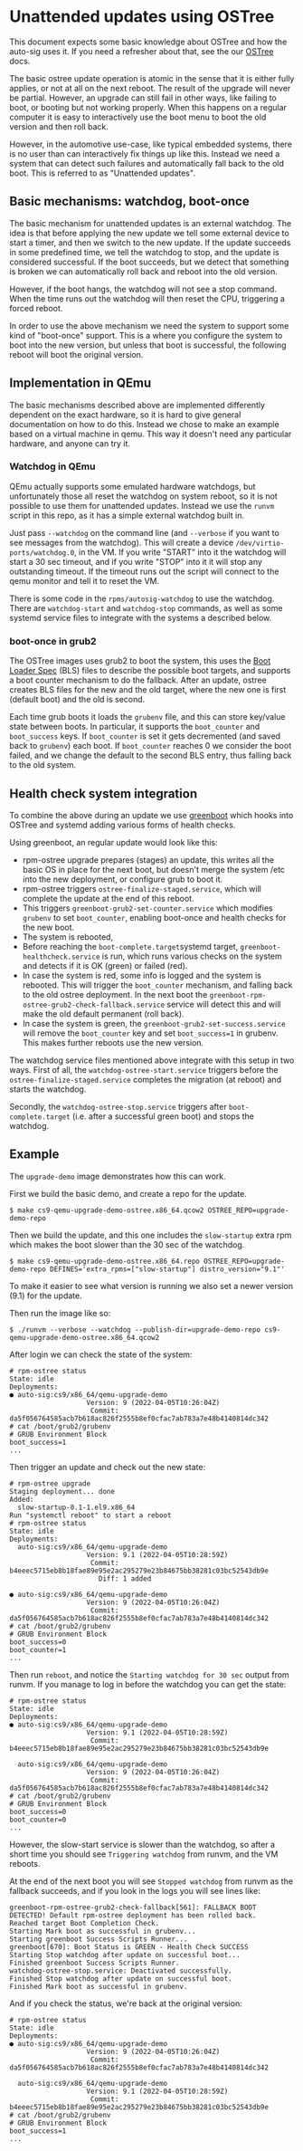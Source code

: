 # Unattended updates using OSTree

This document expects some basic knowledge about OSTree and how the
auto-sig uses it. If you need a refresher about that, see the our [OSTree](updating_ostree.md)
docs.

The basic ostree update operation is atomic in the sense that it is
either fully applies, or not at all on the next reboot. The result of
the upgrade will never be partial. However, an upgrade can still fail
in other ways, like failing to boot, or booting but not working
properly. When this happens on a regular computer it is easy to
interactively use the boot menu to boot the old version and then roll
back.

However, in the automotive use-case, like typical embedded systems,
there is no user than can interactively fix things up like
this. Instead we need a system that can detect such failures and
automatically fall back to the old boot. This is referred to as
"Unattended updates".

## Basic mechanisms: watchdog, boot-once

The basic mechanism for unattended updates is an external
watchdog. The idea is that before applying the new update we tell some
external device to start a timer, and then we switch to the new
update.  If the update succeeds in some predefined time, we tell the
watchdog to stop, and the update is considered successful. If the boot
succeeds, but we detect that something is broken we can automatically
roll back and reboot into the old version.

However, if the boot hangs, the watchdog will not see a stop
command. When the time runs out the watchdog will then reset the CPU,
triggering a forced reboot.

In order to use the above mechanism we need the system to support some
kind of "boot-once" support. This is a where you configure the system
to boot into the new version, but unless that boot is successful, the
following reboot will boot the original version.

## Implementation in QEmu

The basic mechanisms described above are implemented differently
dependent on the exact hardware, so it is hard to give general
documentation on how to do this. Instead we chose to make an example
based on a virtual machine in qemu. This way it doesn't need any
particular hardware, and anyone can try it.

### Watchdog in QEmu

QEmu actually supports some emulated hardware watchdogs, but
unfortunately those all reset the watchdog on system reboot, so it is
not possible to use them for unattended updates. Instead we use the
`runvm` script in this repo, as it has a simple external watchdog
built in.

Just pass `--watchdog` on the command line (and `--verbose` if you
want to see messages from the watchdog). This will create a device
`/dev/virtio-ports/watchdog.0`, in the VM. If you write "START" into
it the watchdog will start a 30 sec timeout, and if you write "STOP"
into it it will stop any outstanding timeout. If the timeout runs
out the script will connect to the qemu monitor and tell it to reset
the VM.

There is some code in the `rpms/autosig-watchdog` to use the watchdog.
There are `watchdog-start` and `watchdog-stop` commands, as well as
some systemd service files to integrate with the systems a described
below.

### boot-once in grub2

The OSTree images uses grub2 to boot the system, this uses the [Boot
Loader Spec](https://systemd.io/BOOT_LOADER_SPECIFICATION/) (BLS)
files to describe the possible boot targets, and supports a boot
counter mechanism to do the fallback. After an update, ostree creates
BLS files for the new and the old target, where the new one is first
(default boot) and the old is second.

Each time grub boots it loads the `grubenv` file, and this can store
key/value state between boots. In particular, it supports the
`boot_counter` and `boot_success` keys. If `boot_counter` is set it
gets decremented (and saved back to `grubenv`) each boot. If
`boot_counter` reaches 0 we consider the boot failed, and we change the
default to the second BLS entry, thus falling back to the old system.

## Health check system integration

To combine the above during an update we use
[greenboot](https://github.com/fedora-iot/greenboot) which hooks into
OSTree and systemd adding various forms of health checks.

Using greenboot, an regular update would look like this:

 * rpm-ostree upgrade prepares (stages) an update, this writes
   all the basic OS in place for the next boot, but doesn't
   merge the system /etc into the new deployment, or configure
   grub to boot it.
 * rpm-ostree triggers `ostree-finalize-staged.service`, which
   will complete the update at the end of this reboot.
 * This triggers `greenboot-grub2-set-counter.service` which
   modifies `grubenv` to set `boot_counter`, enabling boot-once
   and health checks for the new boot.
 * The system is rebooted,
 * Before reaching the `boot-complete.target`systemd target,
   `greenboot-healthcheck.service` is run, which runs various
   checks on the system and detects if it is OK (green) or
   failed (red).
 * In case the system is red, some info is logged and the system
   is rebooted. This will trigger the `boot_counter` mechanism,
   and falling back to the old ostree deployment. In the
   next boot the `greenboot-rpm-ostree-grub2-check-fallback.service`
   service will detect this and will make the old default
   permanent (roll back).
 * In case the system is green, the `greenboot-grub2-set-success.service`
   will remove the `boot_counter` key and set `boot_success=1` in grubenv.
   This makes further reboots use the new version.

The watchdog service files mentioned above integrate with this setup
in two ways. First of all, the `watchdog-ostree-start.service`
triggers before the `ostree-finalize-staged.service` completes the
migration (at reboot) and starts the watchdog.

Secondly, the `watchdog-ostree-stop.service` triggers after
`boot-complete.target` (i.e. after a successful green boot) and stops
the watchdog.

## Example

The `upgrade-demo` image demonstrates how this can work.

First we build the basic demo, and create a repo for the update.

```
$ make cs9-qemu-upgrade-demo-ostree.x86_64.qcow2 OSTREE_REPO=upgrade-demo-repo
```

Then we build the update, and this one includes the `slow-startup`
extra rpm which makes the boot slower than the 30 sec of the watchdog.

```
$ make cs9-qemu-upgrade-demo-ostree.x86_64.repo OSTREE_REPO=upgrade-demo-repo DEFINES='extra_rpms=["slow-startup"] distro_version="9.1"'
```

To make it easier to see what version is running we also set a newer version (9.1) for the update.

Then run the image like so:

```
$ ./runvm --verbose --watchdog --publish-dir=upgrade-demo-repo cs9-qemu-upgrade-demo-ostree.x86_64.qcow2
```

After login we can check the state of the system:

```
# rpm-ostree status
State: idle
Deployments:
● auto-sig:cs9/x86_64/qemu-upgrade-demo
                   Version: 9 (2022-04-05T10:26:04Z)
                    Commit: da5f056764585acb7b618ac826f2555b8ef0cfac7ab783a7e48b4140814dc342
# cat /boot/grub2/grubenv
# GRUB Environment Block
boot_success=1
...
```

Then trigger an update and check out the new state:

```
# rpm-ostree upgrade
Staging deployment... done
Added:
  slow-startup-0.1-1.el9.x86_64
Run "systemctl reboot" to start a reboot
# rpm-ostree status
State: idle
Deployments:
  auto-sig:cs9/x86_64/qemu-upgrade-demo
                   Version: 9.1 (2022-04-05T10:28:59Z)
                    Commit: b4eeec5715eb8b18fae89e95e2ac295279e23b84675bb38281c03bc52543db9e
                      Diff: 1 added

● auto-sig:cs9/x86_64/qemu-upgrade-demo
                   Version: 9 (2022-04-05T10:26:04Z)
                    Commit: da5f056764585acb7b618ac826f2555b8ef0cfac7ab783a7e48b4140814dc342
# cat /boot/grub2/grubenv
# GRUB Environment Block
boot_success=0
boot_counter=1
...
```

Then run `reboot`, and notice the `Starting watchdog for 30 sec` output from runvm.
If you manage to log in before the watchdog you can get the state:

```
# rpm-ostree status
State: idle
Deployments:
● auto-sig:cs9/x86_64/qemu-upgrade-demo
                   Version: 9.1 (2022-04-05T10:28:59Z)
                    Commit: b4eeec5715eb8b18fae89e95e2ac295279e23b84675bb38281c03bc52543db9e

  auto-sig:cs9/x86_64/qemu-upgrade-demo
                   Version: 9 (2022-04-05T10:26:04Z)
                    Commit: da5f056764585acb7b618ac826f2555b8ef0cfac7ab783a7e48b4140814dc342
# cat /boot/grub2/grubenv
# GRUB Environment Block
boot_success=0
boot_counter=0
...
```

However, the slow-start service is slower than the watchdog, so after
a short time you should see `Triggering watchdog` from runvm, and the
VM reboots.

At the end of the next boot you will see `Stopped watchdog` from runvm
as the fallback succeeds, and if you look in the logs you will see lines like:

```
greenboot-rpm-ostree-grub2-check-fallback[561]: FALLBACK BOOT DETECTED! Default rpm-ostree deployment has been rolled back.
Reached target Boot Completion Check.
Starting Mark boot as successful in grubenv...
Starting greenboot Success Scripts Runner...
greenboot[670]: Boot Status is GREEN - Health Check SUCCESS
Starting Stop watchdog after update on successful boot...
Finished greenboot Success Scripts Runner.
watchdog-ostree-stop.service: Deactivated successfully.
Finished Stop watchdog after update on successful boot.
Finished Mark boot as successful in grubenv.
```

And if you check the status, we're back at the original version:

```
# rpm-ostree status
State: idle
Deployments:
● auto-sig:cs9/x86_64/qemu-upgrade-demo
                   Version: 9 (2022-04-05T10:26:04Z)
                    Commit: da5f056764585acb7b618ac826f2555b8ef0cfac7ab783a7e48b4140814dc342

  auto-sig:cs9/x86_64/qemu-upgrade-demo
                   Version: 9.1 (2022-04-05T10:28:59Z)
                    Commit: b4eeec5715eb8b18fae89e95e2ac295279e23b84675bb38281c03bc52543db9e
# cat /boot/grub2/grubenv
# GRUB Environment Block
boot_success=1
...
```
